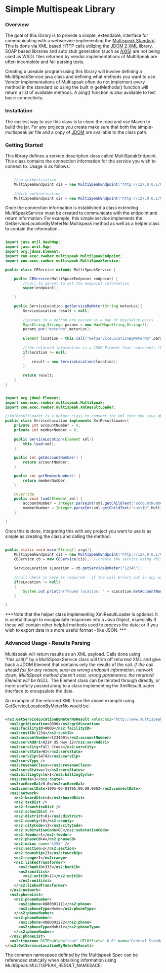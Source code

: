 # Simple Multispeak Library

### Overview
The goal of this library is to provide a simple, extendable, interface for communicating with a webservice implementing the [Multispeak Standard](http://www.multispeak.org/Pages/default.aspx). This is done via XML based HTTP calls utilizing the [JDOM 2 XML](http://www.jdom.org/) library. SOAP based libraries and auto stub generation (such as [AXIS](http://axis.apache.org/axis2/java/core/)) are not being used as WSDL files returned by vendor implementations of MultiSpeak are often incomplete and fail parsing tests. 

Creating a useable program using this library will involve defining a MultiSpeakService java class and defining what methods you want to use. Vendor implementations of Multispeak often do not implement every method in the standard so using the built in getMethods() function will return a list of available methods. A ping() function is also available to test basic connectivity. 

### Installation

The easiest way to use this class is to clone the repo and use Maven to build the jar. For any projects you create make sure that both the simple-multispeak.jar file and a copy of [JDOM](http://www.jdom.org/) are available to the class path. 

### Getting Started

This library defines a service description class called MultiSpeakEndpoint. This class contains the connection information for the service you wish to connect to. Usage is as follows: 

```java

	//no authentication
	MultiSpeakEndpoint cis = new MultiSpeakEndpoint("http://127.0.0.1/CB_Server");
	
	//with authentication
	MultiSpeakEndpoint cis = new MultiSpeakEndpoint("http://127.0.0.1/CB_Server","user","pass","appname");

````

Once the connection information is established a class extending MultiSpeakService must be created to communicate with the endpoint and return information. For example, this simple service implements the GetServiceLocationByMeterNo Multispeak method as well as a helper class to contain the information. 

```java

import java.util.HashMap;
import java.util.Map;
import org.jdom2.Element;
import com.ecec.rweber.multispeak.MultiSpeakEndpoint;
import com.ecec.rweber.multispeak.MultiSpeakService;

public class CBService extends MultiSpeakService {

	public CBService(MultiSpeakEndpoint endpoint) {
		//call to parent to set the endpoint information
		super(endpoint);
		
	}

	public ServiceLocation getServiceByMeter(String meterLoc){
		ServiceLocation result = null;
		
		//params to a method are passed as a map of key/value pairs
		Map<String,String> params = new HashMap<String,String>();
		params.put("meterNo",meterLoc);
		
		Element location = this.call("GetServiceLocationByMeterNo",params);
		
		//the returned information is a JDOM Element that represents the XML returned in the payload. 
		if(location != null)
		{
			result = new ServiceLocation(location);
		}
		
		return result;
	}
}

```

```java

import org.jdom2.Element;
import com.ecec.rweber.multispeak.MultiSpeak;
import com.ecec.rweber.multispeak.XmlResultLoader;

//XmlResultLoader is a helper class to convert the xml into the java object structure
public class ServiceLocation implements XmlResultLoader{
	private int accountNumber = 0;
	private int memberNumber = 0;
	
	public ServiceLocation(Element xml){
		this.load(xml);
	}
	
	public int getAccountNumber() {
		return accountNumber;
	}

	public int getMemberNumber() {
		return memberNumber;
	}

	@Override
	public void load(Element xml) {
		accountNumber = Integer.parseInt(xml.getChildText("accountNumber",MultiSpeak.MULTISPEAK_RESULT_NAMESPACE));
		memberNumber = Integer.parseInt(xml.getChildText("custID",MultiSpeak.MULTISPEAK_RESULT_NAMESPACE));
	}

}

````

Once this is done, integrating this with any project you want to use is as simple as creating the class and calling the method. 

```java

public static void main(String[] args){
	MultiSpeakEndpoint cis = new MultiSpeakEndpoint("http://127.0.0.1/CB_Server"); //create the endpoint
	CBService cb = new CBService(cis); 	//create the service using this endpoing
	
	ServiceLocation sLocation = cb.getServiceByMeter("12345");
	
	//null check is here is required - if the call errors out in any way the response may be NULL
	if(sLocation != null)
	{
		System.out.println("Found location: " + sLocation.GetAccountNumber();
	}

}

````
***Note that the helper class implementing XmlResultLoader is optional. It is useful though to encapsulate responses into a Java Object, especially if these will contain other helpful methods used to process the data; or if you wish to export data in a more useful format - like JSON. ***

### Advanced Usage - Results Parsing

Multispeak will return results as an XML payload. Calls done using "this.call()" by a MultiSpeakService class will trim off returned XML and give back a JDOM Element that contains only the results of the call. *If the call should fail for any reason, such as wrong endpoint information, network down, MultiSpeak method doesn't exist, wrong parameters; the returned Element will be NULL*. The Element class can be iterated through directly, or more usefully passed along to a class implementing the XmlResultLoader interface to encapsulate the data. 

An example of the returned XML from the above example using GetServiceLocationByMeterNo would be: 

```xml

<ns2:GetServiceLocationByMeterNoResult xmlns:ns2="http://www.multispeak.org/Version_3.0" objectID="8808">
  <ns2:gridLocation>0000</ns2:gridLocation>
  <ns2:facilityID>0000</ns2:facilityID>
  <ns2:custID>1234</ns2:custID>
  <ns2:accountNumber>1234001</ns2:accountNumber>
  <ns2:servAddr1>8214 US Hwy 12</ns2:servAddr1>
  <ns2:servCity>Fall Creek</ns2:servCity>
  <ns2:servState>WI</ns2:servState>
  <ns2:servZip>54742</ns2:servZip>
  <ns2:servType />
  <ns2:revenueClass></ns2:revenueClass>
  <ns2:servStatus>1</ns2:servStatus>
  <ns2:billingCycle>1</ns2:billingCycle>
  <ns2:route>3</ns2:route>
  <ns2:acRecvBal>0.0</ns2:acRecvBal>
  <ns2:connectDate>1995-06-01T05:00:00.000Z</ns2:connectDate>
  <ns2:network>
    <ns2:boardDist>4</ns2:boardDist>
    <ns2:taxDist />
    <ns2:franchiseDist />
    <ns2:schoolDist />
    <ns2:district>01</ns2:district>
    <ns2:county>10</ns2:county>
    <ns2:cityCode>13</ns2:cityCode>
    <ns2:substationCode>EC</ns2:substationCode>
    <ns2:feeder>1</ns2:feeder>
    <ns2:phaseCd>A</ns2:phaseCd>
    <ns2:eaLoc name="5255" />
    <ns2:section>2</ns2:section>
    <ns2:township>23</ns2:township>
    <ns2:range>1</ns2:range>
    <ns2:linkedTransformer>
      <ns2:bankID>333</ns2:bankID>
      <ns2:unitList>
        <ns2:unitID>17</ns2:unitID>
      </ns2:unitList>
    </ns2:linkedTransformer>
  </ns2:network>
  <ns2:phoneList>
    <ns2:phoneNumber>
      <ns2:phone>8880001111</ns2:phone>
      <ns2:phoneType>Home</ns2:phoneType>
    </ns2:phoneNumber>
    <ns2:phoneNumber>
      <ns2:phone>8880002222</ns2:phone>
      <ns2:phoneType>Mobile</ns2:phoneType>
    </ns2:phoneNumber>
  </ns2:phoneList>
  <ns2:timezone DSTEnabled="true" UTCOffset="-6.0" name="Central Standard Time" />
</ns2:GetServiceLocationByMeterNoResult>

````
The common namespace defined by the Multispeak Spec can be referenced statically when obtaining information using MultiSpeak.MULTISPEAK_RESULT_NAMESACE. 
